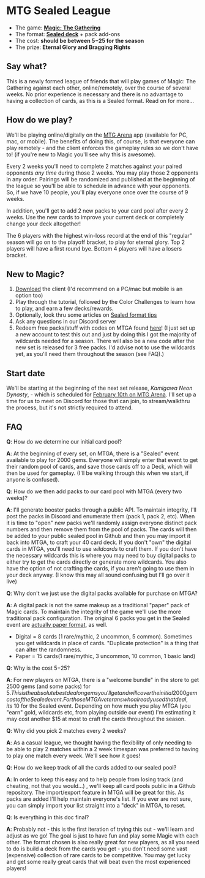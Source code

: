 # MTG Sealed League

- The game: **[Magic: The Gathering](https://magic.wizards.com/en/intro)**
- The format: **[Sealed deck](https://magic.wizards.com/en/formats/sealed-deck)** + pack add-ons
- The cost: **should be between $5-$25 for the season**
- The prize: **Eternal Glory and Bragging Rights**
 

## Say what?

This is a newly formed league of friends that will play games of Magic: The Gathering against each other, online/remotely, over the course of several weeks. No prior experience is necessary and there is no advantage to having a collection of cards, as this is a Sealed format. Read on for more...

## How do we play?

We'll be playing online/digitally on the [MTG Arena](https://magic.wizards.com/en/mtgarena) app (available for PC, mac, or mobile). The benefits of doing this, of course, is that everyone can play remotely - and the client enforces the gameplay rules so we don't have to! (if you're new to Magic you'll see why this is awesome).

Every 2 weeks you'll need to complete 2 matches against your paired opponents *any time* during those 2 weeks. You may play those 2 opponents in any order. Pairings will be randomized and published at the beginning of the league so you'll be able to schedule in advance with your opponents. So, if we have 10 people, you'll play everyone once over the course of 9 weeks. 

In addition, you'll get to add 2 new packs to your card pool after every 2 weeks. Use the new cards to improve your current deck or completely change your deck altogether!

The 6 players with the highest win-loss record at the end of this "regular" season will go on to the playoff bracket, to play for eternal glory. Top 2 players will have a first round bye. Bottom 4 players will have a losers bracket.


## New to Magic?

1. [Download](https://magic.wizards.com/en/mtgarena) the client (I'd recommend on a PC/mac but mobile is an option too)
2. Play through the tutorial, followed by the Color Challenges to learn how to play, and earn a few decks/rewards.
3. Optionally, look thru some articles on [Sealed format tips](https://draftsim.com/mtg-sealed-rules-tips/)
4. Ask any questions in our Discord server
5. Redeem free packs/stuff with codes on MTGA found [here](https://draftsim.com/mtg-arena-codes/)! (I just set up a new account to test this out and just by doing this I got the majority of wildcards needed for a season. There will also be a new code after the new set is released for 3 free packs. I'd advise not to use the wildcards yet, as you'll need them throughout the season (see FAQ).)


## Start date

We'll be starting at the beginning of the next set release, *Kamigawa Neon Dynasty*, - which is scheduled for [February 10th on MTG Arena](https://magic.wizards.com/en/products/kamigawa-neon-dynasty). I'll set up a time for us to meet on Discord for those that can join, to stream/walkthru the process, but it's not strictly required to attend.

## FAQ

**Q**: How do we determine our initial card pool?

**A**: At the beginning of every set, on MTGA, there is a "Sealed" event available to play for 2000 gems. Everyone will simply enter that event to get their random pool of cards, and save those cards off to a Deck, which will then be used for gameplay. (I'll be walking through this when we start, if anyone is confused).


**Q**: How do we then add packs to our card pool with MTGA (every two weeks)?

**A**: I'll generate booster packs through a public API. To maintain integrity, I'll post the packs in Discord and enumerate them (pack 1, pack 2, etc). When it is time to "open" new packs we'll randomly assign everyone distinct pack numbers and then remove them from the pool of packs. The cards will then be added to your public sealed pool in Github and then you may import it back into MTGA, to craft your 40 card deck. If you don't "own" the digital cards in MTGA, you'll need to use *wildcards* to craft them. If you don't have the necessary wildcards this is where you may need to buy digital packs to either try to get the cards directly or generate more wildcards. You also have the option of not crafting the cards, if you aren't going to use them in your deck anyway. (I know this may all sound confusing but I'll go over it live)


**Q**: Why don't we just use the digital packs available for purchase on MTGA?

**A**: A digital pack is not the same makeup as a traditional "paper" pack of Magic cards. To maintain the integrity of the game we'll use the more traditional pack configuration. The original 6 packs you get in the Sealed event are [actually paper format](https://www.fanbyte.com/guides/mtg-arena-sealed-events/), as well.
- Digital = 8 cards (1 rare/mythic, 2 uncommon, 5 common). Sometimes you get wildcards in place of cards. "Duplicate protection" is a thing that can alter the randomness. 
- Paper = 15 cards(1 rare/mythic, 3 uncommon, 10 common, 1 basic land)

**Q**: Why is the cost $5-$25?

**A**: For new players on MTGA, there is a "welcome bundle" in the store to get 2500 gems (and some packs) for $5. This is the absolute best deal on gems you'll get and will cover the initial 2000 gem cost of the Sealed event. For those MTGA veterans who already used that deal, its ~$10 for the Sealed event. Depending on how much you play MTGA (you "earn" gold, wildcards etc, from playing outside our event) I'm estimating it may cost another $15 at most to craft the cards throughout the season. 


**Q**: Why did you pick 2 matches every 2 weeks?

**A**: As a casual league, we thought having the flexibility of only needing to be able to play 2 matches within a 2 week timespan was preferred to having to play one match every week. We'll see how it goes!

**Q**: How do we keep track of all the cards added to our sealed pool?

**A**: In order to keep this easy and to help people from losing track (and cheating, not that you would...) , we'll keep all card pools public in a Github repository. The import/export feature in MTGA will be great for this. As packs are added I'll help maintain everyone's list. If you ever are not sure, you can simply import your list straight into a "deck" in MTGA, to reset.

**Q**: Is everything in this doc final?

**A**: Probably not - this is the first iteration of trying this out - we'll learn and adjust as we go! The goal is just to have fun and play some Magic with each other. The format chosen is also really great for new players, as all you need to do is build a deck from the cards you get - you don't need some vast (expensive) collection of rare cards to be competitive. You may get lucky and get some really great cards that will beat even the most experienced players! 
